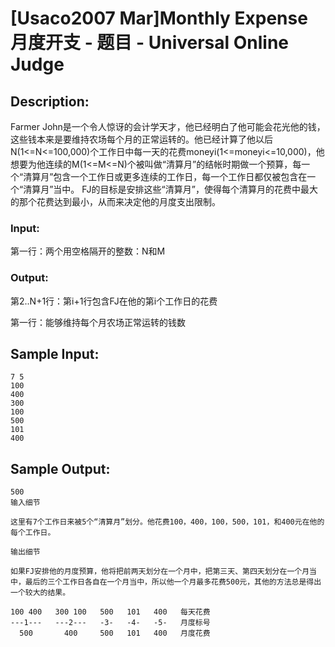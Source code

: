 # [Usaco2007 Mar]Monthly Expense 月度开支 - 题目 - Universal Online Judge

## Description: 

Farmer John是一个令人惊讶的会计学天才，他已经明白了他可能会花光他的钱，这些钱本来是要维持农场每个月的正常运转的。他已经计算了他以后N(1<=N<=100,000)个工作日中每一天的花费moneyi(1<=moneyi<=10,000)，他想要为他连续的M(1<=M<=N)个被叫做“清算月”的结帐时期做一个预算，每一个“清算月”包含一个工作日或更多连续的工作日，每一个工作日都仅被包含在一个“清算月”当中。 FJ的目标是安排这些“清算月”，使得每个清算月的花费中最大的那个花费达到最小，从而来决定他的月度支出限制。 

### Input: 

第一行：两个用空格隔开的整数：N和M 

### Output: 

第2..N+1行：第i+1行包含FJ在他的第i个工作日的花费

第一行：能够维持每个月农场正常运转的钱数 




## Sample Input: 
```
7 5
100
400
300
100
500
101
400

```

## Sample Output: 
```
500
输入细节 

这里有7个工作日来被5个“清算月”划分。他花费100，400，100，500，101，和400元在他的每个工作日。 

输出细节 

如果FJ安排他的月度预算，他将把前两天划分在一个月中，把第三天、第四天划分在一个月当中，最后的三个工作日各自在一个月当中，所以他一个月最多花费500元，其他的方法总是得出一个较大的结果。 

100 400   300 100   500   101   400   每天花费
---1---   ---2---   -3-   -4-   -5-   月度标号
  500       400     500   101   400   月度花费

```
